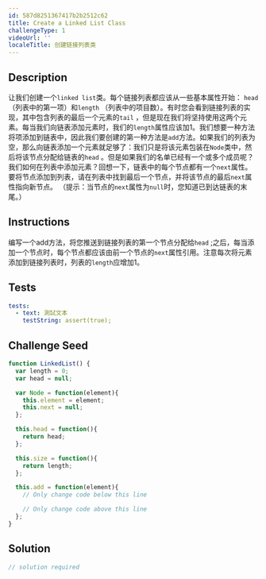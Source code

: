 ```yaml
---
id: 587d8251367417b2b2512c62
title: Create a Linked List Class
challengeType: 1
videoUrl: ''
localeTitle: 创建链接列表类
---
```


## Description
<section id="description">让我们创建一个<code>linked list</code>类。每个链接列表都应该从一些基本属性开始： <code>head</code> （列表中的第一项）和<code>length</code> （列表中的项目数）。有时您会看到链接列表的实现，其中包含列表的最后一个元素的<code>tail</code> ，但是现在我们将坚持使用这两个元素。每当我们向链表添加元素时，我们的<code>length</code>属性应该加1。我们想要一种方法将项添加到链表中，因此我们要创建的第一种方法是<code>add</code>方法。如果我们的列表为空，那么向链表添加一个元素就足够了：我们只是将该元素包装在<code>Node</code>类中，然后将该节点分配给链表的<code>head</code> 。但是如果我们的名单已经有一个或多个成员呢？我们如何在列表中添加元素？回想一下，链表中的每个节点都有一个<code>next</code>属性。要将节点添加到列表，请在列表中找到最后一个节点，并将该节点的最后<code>next</code>属性指向新节点。 （提示：当节点的<code>next</code>属性为<code>null</code>时，您知道已到达链表的末尾。） </section>

## Instructions
<section id="instructions">编写一个add方法，将您推送到链接列表的第一个节点分配给<code>head</code> ;之后，每当添加一个节点时，每个节点都应该由前一个节点的<code>next</code>属性引用。注意每次将元素添加到链接列表时，列表的<code>length</code>应增加1。 </section>

## Tests
<section id='tests'>

```yml
tests:
  - text: 測試文本
    testString: assert(true);

```

</section>

## Challenge Seed
<section id='challengeSeed'>

<div id='js-seed'>

```js
function LinkedList() {
  var length = 0;
  var head = null;

  var Node = function(element){
    this.element = element;
    this.next = null;
  };

  this.head = function(){
    return head;
  };

  this.size = function(){
    return length;
  };

  this.add = function(element){
    // Only change code below this line

    // Only change code above this line
  };
}

```

</div>



</section>

## Solution
<section id='solution'>

```js
// solution required
```
</section>

